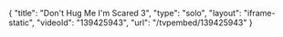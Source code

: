 {
    "title": "Don't Hug Me I'm Scared 3",
    "type": "solo",
    "layout": "iframe-static",
    "videoId": "139425943",
    "url": "\/tvpembed\/139425943"
}